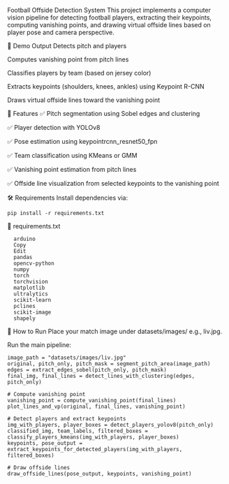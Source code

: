 Football Offside Detection System
This project implements a computer vision pipeline for detecting football players, extracting their keypoints, computing vanishing points, and drawing virtual offside lines based on player pose and camera perspective.

📸 Demo Output
  Detects pitch and players
  
  Computes vanishing point from pitch lines
  
  Classifies players by team (based on jersey color)
  
  Extracts keypoints (shoulders, knees, ankles) using Keypoint R-CNN
  
  Draws virtual offside lines toward the vanishing point

🧰 Features
  ✅ Pitch segmentation using Sobel edges and clustering
  
  ✅ Player detection with YOLOv8
  
  ✅ Pose estimation using keypointrcnn_resnet50_fpn
  
  ✅ Team classification using KMeans or GMM
  
  ✅ Vanishing point estimation from pitch lines
  
  ✅ Offside line visualization from selected keypoints to the vanishing point

🛠️ Requirements
Install dependencies via:
```
pip install -r requirements.txt
```

🧾 requirements.txt
```
  arduino
  Copy
  Edit
  pandas
  opencv-python
  numpy
  torch
  torchvision
  matplotlib
  ultralytics
  scikit-learn
  pclines
  scikit-image
  shapely
```

🚀 How to Run
Place your match image under datasets/images/ e.g., liv.jpg.

Run the main pipeline:
```
image_path = "datasets/images/liv.jpg"
original, pitch_only, pitch_mask = segment_pitch_area(image_path)
edges = extract_edges_sobel(pitch_only, pitch_mask)
final_img, final_lines = detect_lines_with_clustering(edges, pitch_only)

# Compute vanishing point
vanishing_point = compute_vanishing_point(final_lines)
plot_lines_and_vp(original, final_lines, vanishing_point)

# Detect players and extract keypoints
img_with_players, player_boxes = detect_players_yolov8(pitch_only)
classified_img, team_labels, filtered_boxes = classify_players_kmeans(img_with_players, player_boxes)
keypoints, pose_output = extract_keypoints_for_detected_players(img_with_players, filtered_boxes)

# Draw offside lines
draw_offside_lines(pose_output, keypoints, vanishing_point)
```
